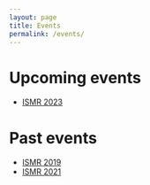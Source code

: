 ```yaml
---
layout: page
title: Events
permalink: /events/
---
```


# Upcoming events

- [ISMR 2023](/ismr2023/index)

# Past events

- [ISMR 2019](/ismr2019/index)
- [ISMR 2021](/ismr2021/index)


